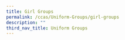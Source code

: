 ```yaml
---
title: Girl Groups
permalink: /ccas/Uniform-Groups/girl-groups
description: ""
third_nav_title: Uniform Groups
---
```

